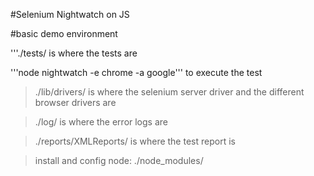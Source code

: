 #Selenium Nightwatch on JS

#basic demo environment

'''./tests/
is where the tests are

'''node nightwatch -e chrome -a google'''
to execute the test


> ./lib/drivers/
> is where the selenium server driver
> and the different browser drivers are 

>./log/
> is where the error logs are

>./reports/XMLReports/
> is where the test report is

>install and config node:
>./node_modules/

